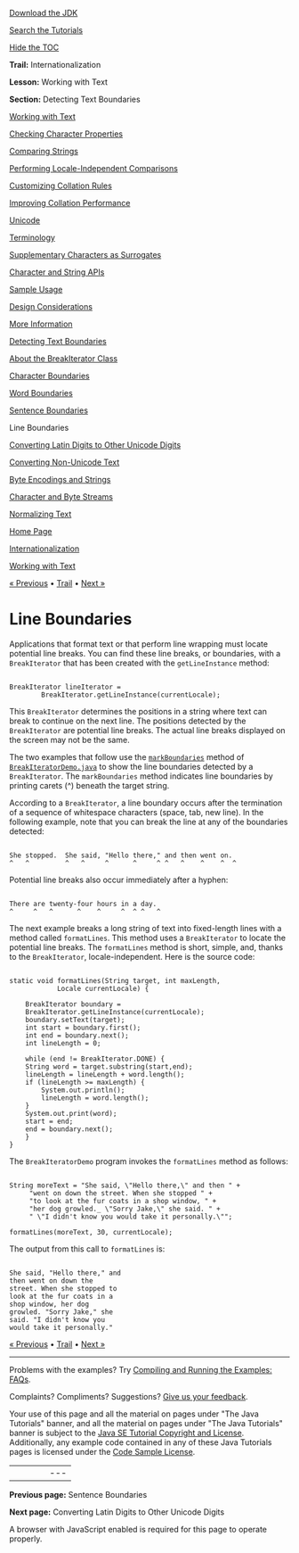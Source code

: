[Download
the JDK](http://java.sun.com/javase/6/download.jsp)
  
[Search the
Tutorials](../../search.html)
  
[Hide the TOC](javascript:toggleLeft())

**Trail:** Internationalization
  
**Lesson:** Working with Text
  
**Section:** Detecting Text Boundaries

[Working with Text](index.html)

[Checking Character Properties](charintro.html)

[Comparing Strings](collationintro.html)

[Performing Locale-Independent Comparisons](locale.html)

[Customizing Collation Rules](rule.html)

[Improving Collation Performance](perform.html)

[Unicode](unicode.html)

[Terminology](terminology.html)

[Supplementary Characters as Surrogates](supplementaryChars.html)

[Character and String APIs](characterClass.html)

[Sample Usage](usage.html)

[Design Considerations](design.html)

[More Information](info.html)

[Detecting Text Boundaries](boundaryintro.html)

[About the BreakIterator Class](about.html)

[Character Boundaries](char.html)

[Word Boundaries](word.html)

[Sentence Boundaries](sentence.html)

Line Boundaries

[Converting Latin Digits to Other Unicode Digits](shapedDigits.html)

[Converting Non-Unicode Text](convertintro.html)

[Byte Encodings and Strings](string.html)

[Character and Byte Streams](stream.html)

[Normalizing Text](normalizerapi.html)

[Home Page](../../index.html)
>
[Internationalization](../index.html)
>
[Working with Text](index.html)

[« Previous](sentence.html) • [Trail](../TOC.html) • [Next »](shapedDigits.html)

# Line Boundaries

Applications that format text or that perform line wrapping must locate
potential line breaks. You can find these line breaks, or boundaries,
with a `BreakIterator` that has been created with the
`getLineInstance`  method:

```

BreakIterator lineIterator =
		BreakIterator.getLineInstance(currentLocale);

```

This `BreakIterator`
determines the positions in a string where text can break to continue
on the next line. The positions detected by the
`BreakIterator` are potential line breaks. The actual line
breaks displayed on the screen may not be the same.

The two examples that follow use the
[`markBoundaries`](word.html#markBoundaries)
method of
[`BreakIteratorDemo.java`](examples/BreakIteratorDemo.java)
to show the line boundaries detected by a `BreakIterator`.
The `markBoundaries` method indicates line boundaries by
printing carets (^) beneath the target string.

According to a `BreakIterator`, a line boundary occurs after
the termination of a sequence of whitespace characters (space, tab, new
line). In the following example, note that you can break the line at
any of the boundaries detected:

```

She stopped.  She said, "Hello there," and then went on.
^   ^         ^   ^     ^      ^     ^ ^   ^    ^    ^  ^

```

Potential line breaks also occur immediately after a hyphen:

```

There are twenty-four hours in a day.
^     ^   ^      ^    ^     ^  ^ ^   ^

```

The next example breaks a long string of text into fixed-length lines
with a method called `formatLines`. This method uses a
`BreakIterator`  to locate the potential line breaks. The
`formatLines` method is short, simple, and, thanks to the
`BreakIterator`, locale-independent. Here is the source
code:

```

static void formatLines(String target, int maxLength,
			Locale currentLocale) {

    BreakIterator boundary =
	BreakIterator.getLineInstance(currentLocale);
    boundary.setText(target);
    int start = boundary.first();
    int end = boundary.next();
    int lineLength = 0;

    while (end != BreakIterator.DONE) {
	String word = target.substring(start,end);
	lineLength = lineLength + word.length();
	if (lineLength >= maxLength) {
	    System.out.println();
	    lineLength = word.length();
	}
	System.out.print(word);
	start = end;
	end = boundary.next();
    }
}

```

The `BreakIteratorDemo` program invokes the `formatLines`
method as follows:

```

String moreText = "She said, \"Hello there,\" and then " +
	 "went on down the street. When she stopped " +
	 "to look at the fur coats in a shop window, " +
	 "her dog growled._ \"Sorry Jake,\" she said. " +
	 " \"I didn't know you would take it personally.\"";

formatLines(moreText, 30, currentLocale);

```

The output from this call to `formatLines` is:

```

She said, "Hello there," and
then went on down the
street. When she stopped to
look at the fur coats in a
shop window, her dog
growled. "Sorry Jake," she
said. "I didn't know you
would take it personally."

```

[« Previous](sentence.html)
•
[Trail](../TOC.html)
•
[Next »](shapedDigits.html)

---

Problems with the examples? Try [Compiling and Running
the Examples: FAQs](../../information/run-examples.html).
  
Complaints? Compliments? Suggestions? [Give
us your feedback](http://download.oracle.com/javase/feedback.html).

Your use of this page and all the material on pages under "The Java Tutorials" banner,
and all the material on pages under "The Java Tutorials" banner is subject to the [Java SE Tutorial Copyright
and License](../../information/license.html).
Additionally, any example code contained in any of these Java
Tutorials pages is licensed under the
[Code
Sample License](http://developers.sun.com/license/berkeley_license.html).

|  |  |  |  |  |
| --- | --- | --- | --- | --- |
| |  |  | | --- | --- | | duke image | Oracle logo | | [About Oracle](http://www.oracle.com/us/corporate/index.html) | [Oracle Technology Network](http://www.oracle.com/technology/index.html) | [Terms of Service](https://www.samplecode.oracle.com/servlets/CompulsoryClickThrough?type=TermsOfService) | Copyright © 1995, 2011 Oracle and/or its affiliates. All rights reserved. |

**Previous page:** Sentence Boundaries
  
**Next page:** Converting Latin Digits to Other Unicode Digits




A browser with JavaScript enabled is required for this page to operate properly.